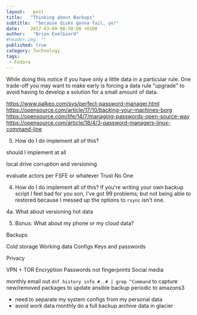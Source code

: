 ```yaml
---
layout:   post
title:   "Thinking about Backups"
subtitle:  "because disks gonna fail, yo!"
date:    2017-03-09 08:50:00 +0100
author:   "Brian Exelbierd"
#header-img: ""
published: true
category: Technology
tags:
 - Fedora
---
```


While doing this notice if you have only a little data in a particular rule.  One trade-off you may want to make early is forcing a data rule "upgrade" to avoid having to develop a solution for a small amount of data.

https://www.palkeo.com/sys/perfect-password-manager.html
https://opensource.com/article/17/10/backing-your-machines-borg
https://opensource.com/life/14/7/managing-passwords-open-source-way
https://opensource.com/article/18/4/3-password-managers-linux-command-line

5. How do I do implement all of this?

should I implement at all

local drive corruption and versioning

evaluate actors per FSFE or whatever
Trust No One

4. How do I do implement all of this?
If you're writing your own backup script I feel bad for you son,
I've got 99 problems,
but not being able to restored because I messed up the options to `rsync` isn't one.

4a. What about versioning hot data

5. Bonus: What about my phone or my cloud data?


Backups

Cold storage
Working data
Configs
Keys and passwords

Privacy

VPN + TOR
Encryption
Passwords not fingerprints
Social media

monthly email out `dnf history info #..# | grep ^Command` to capture new/removed packages to update ansible
backup periodic to amazons3
  - need to separate my system configs from my personal data
  - avoid work data
monthly do a full backup
archive data in glacier
